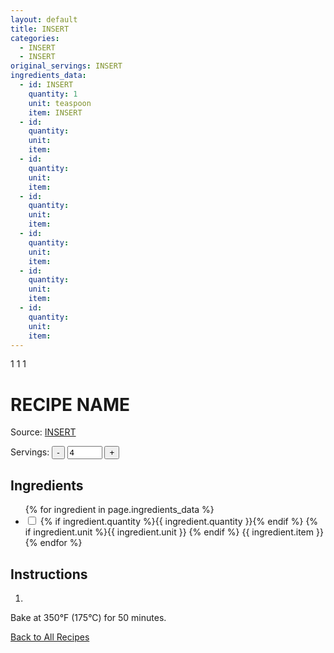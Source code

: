 ```yaml
---
layout: default
title: INSERT
categories:
  - INSERT
  - INSERT
original_servings: INSERT
ingredients_data:
  - id: INSERT
    quantity: 1
    unit: teaspoon
    item: INSERT
  - id: 
    quantity: 
    unit: 
    item: 
  - id: 
    quantity: 
    unit: 
    item:
  - id: 
    quantity: 
    unit: 
    item:
  - id: 
    quantity: 
    unit: 
    item:
  - id: 
    quantity: 
    unit: 
    item:
  - id: 
    quantity: 
    unit: 
    item:
---
```

<span class="inst-quantity" data-ingredient-id="insert">1</span> 
<span class="inst-quantity" data-ingredient-id="insert">1</span> 
<span class="inst-quantity" data-ingredient-id="insert">1</span> 

# RECIPE NAME

<p>
  Source: <a href="INSERTLINK" target="_blank" rel="noopener noreferrer">INSERT</a>
</p>

<div class="servings-spinner-container">
    <label for="servings-input">Servings:</label>
    <button id="decrease-servings">-</button>
    <input type="number" id="servings-input" value="4" min="1" max="99">
    <button id="increase-servings">+</button>
</div>

## Ingredients

<ul class="ingredient-list">
  {% for ingredient in page.ingredients_data %}
  <li data-ingredient-id="{{ ingredient.id }}" data-original-quantity="{{ ingredient.quantity }}">
    <input type="checkbox" id="ingredient{{ forloop.index }}" name="ingredient{{ forloop.index }}">
    <label for="ingredient{{ forloop.index }}">
      <span class="ingredient-quantity">
        {% if ingredient.quantity %}{{ ingredient.quantity }}{% endif %}
      </span>
      {% if ingredient.unit %}{{ ingredient.unit }} {% endif %}
      <span class="ingredient-item">{{ ingredient.item }}</span>
    </label>
  </li>
  {% endfor %}
</ul>

## Instructions
1.  

Bake at 350°F (175°C) for 50 minutes.


[Back to All Recipes](/recipes/)
